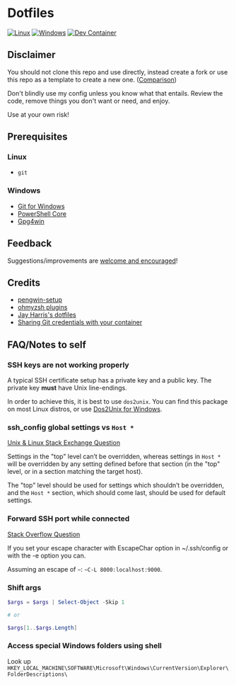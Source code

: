 # Dotfiles

[![Linux](https://github.com/Smithienious/dotfiles/actions/workflows/linux.yml/badge.svg)](https://github.com/Smithienious/dotfiles/actions/workflows/linux.yml)
[![Windows](https://github.com/Smithienious/dotfiles/actions/workflows/windows.yml/badge.svg)](https://github.com/Smithienious/dotfiles/actions/workflows/windows.yml)
[![Dev Container](https://github.com/Smithienious/dotfiles/actions/workflows/devcont.yml/badge.svg)](https://github.com/Smithienious/dotfiles/actions/workflows/devcont.yml)

## Disclaimer

You should not clone this repo and use directly, instead create a fork or use this repo as a template to create a new one. ([Comparison](https://docs.github.com/en/github/creating-cloning-and-archiving-repositories/creating-a-repository-on-github/creating-a-repository-from-a-template#about-repository-templates))

Don't blindly use my config unless you know what that entails.
Review the code, remove things you don't want or need, and enjoy.

Use at your own risk!

## Prerequisites

### Linux

- `git`

### Windows

- [Git for Windows](https://github.com/git-for-windows/git/releases/latest)
- [PowerShell Core](https://github.com/PowerShell/PowerShell/releases/latest)
- [Gpg4win](https://www.gpg4win.org/download.html)

<!-- https://www.gpg4win.org/thanks-for-download.html -->

## Feedback

Suggestions/improvements are [welcome and encouraged](https://github.com/Smithienious/dotfiles/issues)!

## Credits

- [pengwin-setup](https://github.com/WhitewaterFoundry/pengwin-setup)
- [ohmyzsh plugins](https://github.com/ohmyzsh/ohmyzsh/blob/master/plugins)
- [Jay Harris's dotfiles](https://github.com/jayharris/dotfiles-windows)
- [Sharing Git credentials with your container](https://code.visualstudio.com/docs/remote/containers#_sharing-git-credentials-with-your-container)

## FAQ/Notes to self

### SSH keys are not working properly

A typical SSH certificate setup has a private key and a public key.
The private key **must** have Unix line-endings.

In order to achieve this, it is best to use `dos2unix`.
You can find this package on most Linux distros, or use [Dos2Unix for Windows](https://waterlan.home.xs4all.nl/dos2unix.html).

### ssh_config global settings vs `Host *`

[Unix & Linux Stack Exchange Question](https://unix.stackexchange.com/q/606832)

Settings in the "top" level can’t be overridden, whereas settings in `Host *` will be overridden by any setting defined before that section (in the "top" level, or in a section matching the target host).

The "top" level should be used for settings which shouldn’t be overridden, and the `Host *` section, which should come last, should be used for default settings.

### Forward SSH port while connected

[Stack Overflow Question](https://stackoverflow.com/questions/5211561/can-i-do-ssh-port-forwarding-after-ive-already-logged-in-with-ssh)

If you set your escape character with EscapeChar option in ~/.ssh/config or with the -e option you can.

Assuming an escape of `~`: `~C-L 8000:localhost:9000`.

### Shift args

```powershell
$args = $args | Select-Object -Skip 1

# or

$args[1..$args.Length]
```

### Access special Windows folders using shell

Look up `HKEY_LOCAL_MACHINE\SOFTWARE\Microsoft\Windows\CurrentVersion\Explorer\FolderDescriptions\`
